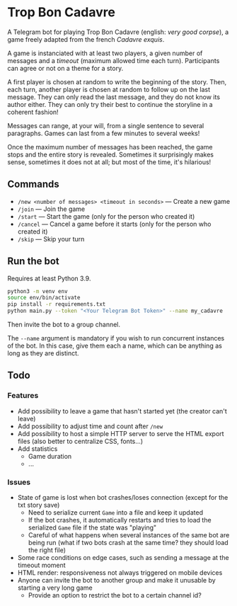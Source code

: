 # Trop Bon Cadavre

A Telegram bot for playing Trop Bon Cadavre (english: *very good corpse*), a game freely adapted from the french *Cadavre exquis*.

A game is instanciated with at least two players, a given number of messages and a *timeout* (maximum allowed time each turn).
Participants can agree or not on a theme for a story.

A first player is chosen at random to write the beginning of the story.
Then, each turn, another player is chosen at random to follow up on the last message.
They can only read the last message, and they do not know its author either. They can only try their best to continue the storyline in a coherent fashion!

Messages can range, at your will, from a single sentence to several paragraphs.
Games can last from a few minutes to several weeks!

Once the maximum number of messages has been reached, the game stops and the entire story is revealed.
Sometimes it surprisingly makes sense, sometimes it does not at all; but most of the time, it's hilarious!

## Commands

* `/new <number of messages> <timeout in seconds>` — Create a new game
* `/join` — Join the game
* `/start` — Start the game (only for the person who created it)
* `/cancel` — Cancel a game before it starts (only for the person who created it)
* `/skip` — Skip your turn

## Run the bot

Requires at least Python 3.9.

```bash
python3 -m venv env
source env/bin/activate
pip install -r requirements.txt
python main.py --token "<Your Telegram Bot Token>" --name my_cadavre
```

Then invite the bot to a group channel.

The `--name` argument is mandatory if you wish to run concurrent instances of the bot. In this case, give them each a name, which can be anything as long as they are distinct.

## Todo

### Features

* Add possibility to leave a game that hasn't started yet (the creator can't leave)
* Add possibility to adjust time and count after `/new`
* Add possibility to host a simple HTTP server to serve the HTML export files (also better to centralize CSS, fonts...)
* Add statistics
  * Game duration
  * ...

### Issues

* State of game is lost when bot crashes/loses connection (except for the txt story save)
  * Need to serialize current `Game` into a file and keep it updated
  * If the bot crashes, it automatically restarts and tries to load the serialized `Game` file if the state was "playing"
  * Careful of what happens when several instances of the same bot are being run (what if two bots crash at the same time? they should load the right file)
* Some race conditions on edge cases, such as sending a message at the timeout moment
* HTML render: responsiveness not always triggered on mobile devices
* Anyone can invite the bot to another group and make it unusable by starting a very long game
  * Provide an option to restrict the bot to a certain channel id?
